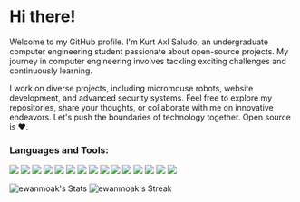 # Hi there!

Welcome to my GitHub profile. I'm Kurt Axl Saludo, an undergraduate computer engineering student passionate about open-source projects. My journey in computer engineering involves tackling exciting challenges and continuously learning.

I work on diverse projects, including micromouse robots, website development, and advanced security systems. Feel free to explore my repositories, share your thoughts, or collaborate with me on innovative endeavors. Let's push the boundaries of technology together. Open source is ❤️.

### Languages and Tools:
![](https://img.shields.io/badge/Code-Java-informational?style=flat&logoColor=white&color=2bbc8a)
![](https://img.shields.io/badge/Code-Bash-informational?style=flat&logoColor=white&color=2bbc8a)
![](https://img.shields.io/badge/Editor-IntelliJ_IDEA-informational?style=flat&logoColor=white&color=2bbc8a)
![](https://img.shields.io/badge/Editor-Android_Studio-informational?style=flat&logoColor=white&color=2bbc8a)
![](https://img.shields.io/badge/Editor-Visual_Studio_Code-informational?style=flat&logoColor=white&color=2bbc8a)
![](https://img.shields.io/badge/Editor-Vim-informational?style=flat&logoColor=white&color=2bbc8a)
![](https://img.shields.io/badge/Editor-NeoVim-informational?style=flat&logoColor=white&color=2bbc8a)
![](https://img.shields.io/badge/Platform-Web-informational?style=flat&logoColor=white&color=2bbc8a)
![](https://img.shields.io/badge/Platform-Android-informational?style=flat&logoColor=white&color=2bbc8a)
![](https://img.shields.io/badge/OS-Fedora_Linux-informational?style=flat&logoColor=white&color=2bbc8a)
![](https://img.shields.io/badge/OS-Arch_Linux-informational?style=flat&logoColor=white&color=2bbc8a)
![](https://img.shields.io/badge/OS-Windows-informational?style=flat&logoColor=white&color=2bbc8a)
![](https://img.shields.io/badge/Tools-Git-informational?style=flat&logoColor=white&color=2bbc8a)
![](https://img.shields.io/badge/Tools-Github-informational?style=flat&logoColor=white&color=2bbc8a)
![](https://img.shields.io/badge/Tools-Terminal-informational?style=flat&logoColor=white&color=2bbc8a)


![ewanmoak's Stats](https://github-readme-stats.vercel.app/api?username=ewanmoak&theme=nord&show_icons=true&hide_border=true&count_private=true_hide_rank=false)
![ewanmoak's Streak](https://github-readme-streak-stats.herokuapp.com/?user=ewanmoak&theme=nord&hide_border=true_hide_rank=false)
